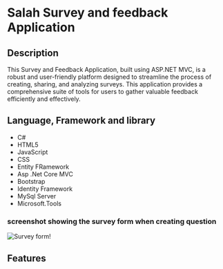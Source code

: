 # Salah Survey and feedback Application

## Description

This Survey and Feedback Application, built using ASP.NET MVC, is a robust and user-friendly platform designed to streamline the process of creating, sharing, and analyzing surveys. This application provides a comprehensive suite of tools for users to gather valuable feedback efficiently and effectively.
## Language, Framework and library  
<ul>
   <li>C#</li>
  <li>HTML5</li>
  <li>JavaScript</li>
  <li>CSS</li>
  <li>Entity FRamework</li>
  <li>Asp .Net Core MVC</li>
  <li>Bootstrap</li>
  <li>Identity Framework</li>
  <li>MySql Server</li>
  <li>Microsoft.Tools</li>
</ul>

### screenshot showing the survey form when creating question
![Survey form!](/assets/images/san-juan-mountains.jpg "creating  questions in a survey Application")
## Features

<ul>
  
</ul>

